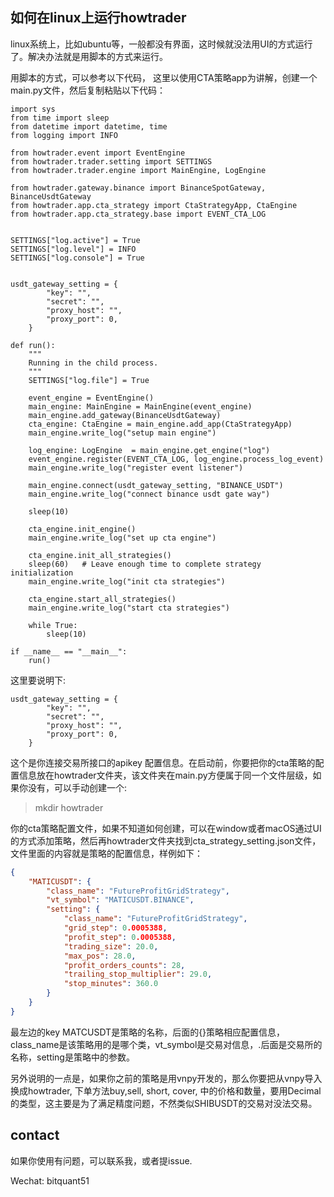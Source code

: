 ## 如何在linux上运行howtrader

linux系统上，比如ubuntu等，一般都没有界面，这时候就没法用UI的方式运行了。解决办法就是用脚本的方式来运行。

用脚本的方式，可以参考以下代码， 这里以使用CTA策略app为讲解，创建一个main.py文件，然后复制粘贴以下代码：

```
import sys
from time import sleep
from datetime import datetime, time
from logging import INFO

from howtrader.event import EventEngine
from howtrader.trader.setting import SETTINGS
from howtrader.trader.engine import MainEngine, LogEngine

from howtrader.gateway.binance import BinanceSpotGateway, BinanceUsdtGateway
from howtrader.app.cta_strategy import CtaStrategyApp, CtaEngine
from howtrader.app.cta_strategy.base import EVENT_CTA_LOG


SETTINGS["log.active"] = True
SETTINGS["log.level"] = INFO
SETTINGS["log.console"] = True


usdt_gateway_setting = {
        "key": "",
        "secret": "",
        "proxy_host": "",
        "proxy_port": 0,
    }

def run():
    """
    Running in the child process.
    """
    SETTINGS["log.file"] = True

    event_engine = EventEngine()
    main_engine: MainEngine = MainEngine(event_engine)
    main_engine.add_gateway(BinanceUsdtGateway)
    cta_engine: CtaEngine = main_engine.add_app(CtaStrategyApp)
    main_engine.write_log("setup main engine")

    log_engine: LogEngine  = main_engine.get_engine("log")
    event_engine.register(EVENT_CTA_LOG, log_engine.process_log_event)
    main_engine.write_log("register event listener")

    main_engine.connect(usdt_gateway_setting, "BINANCE_USDT")
    main_engine.write_log("connect binance usdt gate way")

    sleep(10)

    cta_engine.init_engine()
    main_engine.write_log("set up cta engine")

    cta_engine.init_all_strategies()
    sleep(60)   # Leave enough time to complete strategy initialization
    main_engine.write_log("init cta strategies")

    cta_engine.start_all_strategies()
    main_engine.write_log("start cta strategies")

    while True:
        sleep(10)

if __name__ == "__main__":
    run()

```

这里要说明下:

```
usdt_gateway_setting = {
        "key": "",
        "secret": "",
        "proxy_host": "",
        "proxy_port": 0,
    }
```

这个是你连接交易所接口的apikey
配置信息。在启动前，你要把你的cta策略的配置信息放在howtrader文件夹，该文件夹在main.py方便属于同一个文件层级，如果你没有，可以手动创建一个:
> mkdir howtrader

你的cta策略配置文件，如果不知道如何创建，可以在window或者macOS通过UI的方式添加策略，然后再howtrader文件夹找到cta_strategy_setting.json文件，文件里面的内容就是策略的配置信息，样例如下：

```json
{
    "MATICUSDT": {
        "class_name": "FutureProfitGridStrategy",
        "vt_symbol": "MATICUSDT.BINANCE",
        "setting": {
            "class_name": "FutureProfitGridStrategy",
            "grid_step": 0.0005388,
            "profit_step": 0.0005388,
            "trading_size": 20.0,
            "max_pos": 28.0,
            "profit_orders_counts": 28,
            "trailing_stop_multiplier": 29.0,
            "stop_minutes": 360.0
        }
    }
}

```

最左边的key MATCUSDT是策略的名称，后面的{}策略相应配置信息，
class_name是该策略用的是哪个类，vt_symbol是交易对信息，.后面是交易所的名称，setting是策略中的参数。

另外说明的一点是，如果你之前的策略是用vnpy开发的，那么你要把从vnpy导入换成howtrader,
下单方法buy,sell, short, cover,
中的价格和数量，要用Decimal的类型，这主要是为了满足精度问题，不然类似SHIBUSDT的交易对没法交易。


## contact

如果你使用有问题，可以联系我，或者提issue.

Wechat: bitquant51

